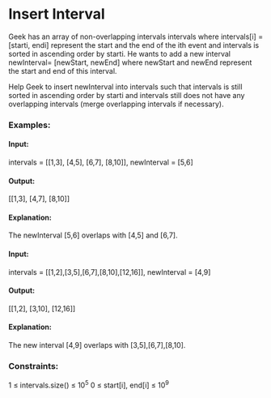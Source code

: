 # Insert Interval
Geek has an array of non-overlapping intervals intervals where intervals[i] = [starti, endi] represent the start and the end of the ith event and intervals is sorted in ascending order by starti. He wants to add a new interval newInterval= [newStart, newEnd] where newStart and newEnd represent the start and end of this interval.

Help Geek to insert newInterval into intervals such that intervals is still sorted in ascending order by starti and intervals still does not have any overlapping intervals (merge overlapping intervals if necessary).

### Examples:
#### Input:
intervals = [[1,3], [4,5], [6,7], [8,10]], newInterval = [5,6]
#### Output:
[[1,3], [4,7], [8,10]]
#### Explanation:
The newInterval [5,6] overlaps with [4,5] and [6,7].

#### Input:
intervals = [[1,2],[3,5],[6,7],[8,10],[12,16]], newInterval = [4,9]
#### Output:
[[1,2], [3,10], [12,16]]
#### Explanation:
The new interval [4,9] overlaps with [3,5],[6,7],[8,10].

### Constraints:
1 ≤ intervals.size() ≤  $`10^5`$
0 ≤ start[i], end[i] ≤ $`10^9`$

